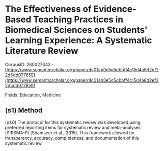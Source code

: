 # The Effectiveness of Evidence-Based Teaching Practices in Biomedical Sciences on Students' Learning Experience: A Systematic Literature Review

CorpusID: 260027043 - [https://www.semanticscholar.org/paper/dc01ab0e5d5dbbff4c15d4a8d2ef22d5dd077659](https://www.semanticscholar.org/paper/dc01ab0e5d5dbbff4c15d4a8d2ef22d5dd077659)

Fields: Education, Medicine

## (s1) Method
(p1.0) The protocol for this systematic review was developed using preferred reporting items for systematic review and meta-analyses (PRISMA-P) (Shamseer et al., 2015). This framework allowed for transparency, accuracy, completeness, and documentation of this systematic review.
